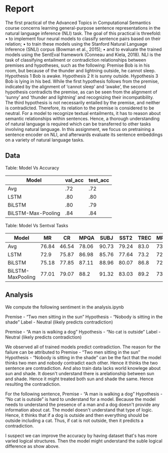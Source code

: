# Report

The first practical of the Advanced Topics in Computational Semantics course concerns learning
general-purpose sentence representations in the natural language inference (NLI) task. The goal
of this practical is threefold:
• to implement four neural models to classify sentence pairs based on their relation;
• to train these models using the Stanford Natural Language Inference (SNLI) corpus (Bowman
et al., 2015);
• and to evaluate the trained models using the SentEval framework (Conneau and Kiela, 2018).
NLI is the task of classifying entailment or contradiction relationships between premises and
hypotheses, such as the following:
Premise Bob is in his room, but because of the thunder and lightning outside, he cannot sleep.
Hypothesis 1 Bob is awake.
Hypothesis 2 It is sunny outside.
Hypothesis 3 Bob is lying in his bed.
While the first hypothesis follows from the premise, indicated by the alignment of ‘cannot sleep’
and ‘awake’, the second hypothesis contradicts the premise, as can be seen from the alignment of
‘sunny’ and ‘thunder and lightning’ and recognizing their incompatibility. The third hypothesis is
not necessarily entailed by the premise, and neither is contradicted. Therefore, its relation to the
premise is considered to be neutral.
For a model to recognize textual entailments, it has to reason about semantic relationships
within sentences. Hence, a thorough understanding of natural language is required which can be
transferred to other tasks involving natural language. In this assignment, we focus on pretraining
a sentence encoder on NLI, and afterwards evaluate its sentence embeddings on a variety of natural
language tasks.

## Data

Table: Model Vs Accuracy

| Model              | val_acc | test_acc |
|--------------------|---------|----------|
| Avg               | .72     | .72      |
| LSTM               | .80     | .80      |
| BiLSTM             | .80     | .79      |
| BiLSTM-Max-Pooling | .84     | .84      |


Table: Model Vs Sentval Tasks

| Model             | MR    | CR    | MPQA  | SUBJ  | SST2  | TREC | MRPC  | SICKEntailment |
|-------------------|-------|-------|-------|-------|-------|------|-------|----------------|
| Avg               | 76.84 | 46.54 | 78.06 | 90.73 | 79.24 | 83.0 | 73.58 | 81.0           |
| LSTM              | 72.9  | 75.87 | 86.98 | 85.76 | 77.64 | 73.2 | 72.82 | 84.96          |
| BiLSTM            | 75.18 | 77.85 | 87.11 | 88.96 | 80.07 | 86.8 | 72.4  | 84.6           |
| BiLSTM-MaxPooling | 77.01 | 79.07 | 88.2  | 91.32 | 83.03 | 89.2 | 73.9  | 83.8           |


## Analysis


We compute the following sentiment in the analysis.ipynb

Premise - “Two men sitting in the sun”
Hypothesis - “Nobody is sitting in the shade”
Label - Neutral (likely predicts contradiction)

Premise - “A man is walking a dog”
Hypothesis - “No cat is outside”
Label - Neutral (likely predicts contradiction)

We observed all of trained models predict contradiction. The reason for the failure can be attributed to
Premise - “Two men sitting in the sun”
Hypothesis - “Nobody is sitting in the shade”
can be the fact that the model thinks two men and nobody contradict each other. Hence it thinks the two sentence are contradiction. And also train data lacks world knowlege about sun and shade. It doesn't understand there is arelationship between sun and shade. Hence it might treated both sun and shade the same. Hence resulting the contradiction.


For the following sentence, 
Premise - “A man is walking a dog”
Hypothesis - “No cat is outside”
is hard to understand for a model. Because the model needs to understand the presence of a man and a dog doesn't provide any information about cat. The model doesn't understand that type of logic. Hence, it thinks that if a dog is outside and then everything should be outside including a cat. Thus, if cat is not outside, then it predicts a contradiction.

I suspect we can improve the accuracy by having dataset that's has more varied logical structures. Then the model might understand the suble logical difference as show above.




